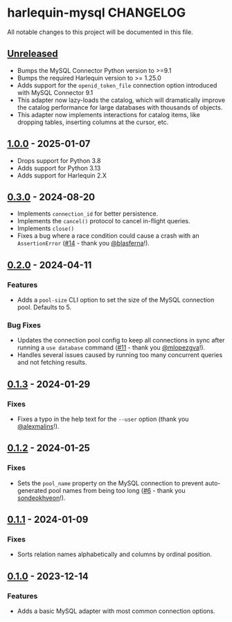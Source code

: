 # harlequin-mysql CHANGELOG

All notable changes to this project will be documented in this file.

## [Unreleased]

-   Bumps the MySQL Connector Python version to >=9.1
-   Bumps the required Harlequin version to >= 1.25.0
-   Adds support for the `openid_token_file` connection option introduced with MySQL Connector 9.1
-   This adapter now lazy-loads the catalog, which will dramatically improve the catalog performance for large databases with thousands of objects.
-   This adapter now implements interactions for catalog items, like dropping tables, inserting columns at the cursor, etc.

## [1.0.0] - 2025-01-07

-   Drops support for Python 3.8
-   Adds support for Python 3.13
-   Adds support for Harlequin 2.X

## [0.3.0] - 2024-08-20

-   Implements `connection_id` for better persistence.
-   Implements the `cancel()` protocol to cancel in-flight queries.
-   Implements `close()`
-   Fixes a bug where a race condition could cause a crash with an `AssertionError` ([#14](https://github.com/tconbeer/harlequin-mysql/issues/14) - thank you [@blasferna](https://github.com/blasferna)!).

## [0.2.0] - 2024-04-11

### Features

-   Adds a `pool-size` CLI option to set the size of the MySQL connection pool. Defaults to 5.

### Bug Fixes

-   Updates the connection pool config to keep all connections in sync after running a `use database` command ([#11](https://github.com/tconbeer/harlequin-mysql/issues/11) - thank you [@mlopezgva](https://github.com/mlopezgva)!).
-   Handles several issues caused by running too many concurrent queries and not fetching results.

## [0.1.3] - 2024-01-29

### Fixes

-   Fixes a typo in the help text for the `--user` option (thank you [@alexmalins](https://github.com/alexmalins)!).

## [0.1.2] - 2024-01-25

### Fixes

-   Sets the `pool_name` property on the MySQL connection to prevent auto-generated pool names from being too long ([#6](https://github.com/tconbeer/harlequin-mysql/issues/6) - thank you [sondeokhyeon](https://github.com/sondeokhyeon)!).

## [0.1.1] - 2024-01-09

### Fixes

-   Sorts relation names alphabetically and columns by ordinal position.

## [0.1.0] - 2023-12-14

### Features

-   Adds a basic MySQL adapter with most common connection options.

[Unreleased]: https://github.com/tconbeer/harlequin-mysql/compare/1.0.0...HEAD

[1.0.0]: https://github.com/tconbeer/harlequin-mysql/compare/0.3.0...1.0.0

[0.3.0]: https://github.com/tconbeer/harlequin-mysql/compare/0.2.0...0.3.0

[0.2.0]: https://github.com/tconbeer/harlequin-mysql/compare/0.1.3...0.2.0

[0.1.3]: https://github.com/tconbeer/harlequin-mysql/compare/0.1.2...0.1.3

[0.1.2]: https://github.com/tconbeer/harlequin-mysql/compare/0.1.1...0.1.2

[0.1.1]: https://github.com/tconbeer/harlequin-mysql/compare/0.1.0...0.1.1

[0.1.0]: https://github.com/tconbeer/harlequin-mysql/compare/f2caef7de11e68bb2b9798fb597c3fc05044b71e...0.1.0

